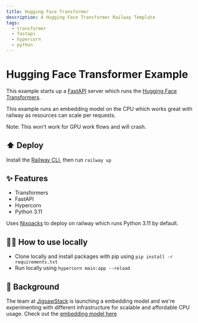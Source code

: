 ```yaml
---
title: Hugging Face Transformer
description: A Hugging Face Transformer Railway Template
tags:
  - transformer
  - fastapi
  - hypercorn
  - python
---
```


# Hugging Face Transformer Example

This example starts up a [FastAPI](https://fastapi.tiangolo.com/) server which runs the [Hugging Face Transformers](https://huggingface.co/docs/transformers/en/index).

This example runs an embedding model on the CPU which works great with railway as resources can scale per requests.

Note: This won't work for GPU work flows and will crash.

## ⬆️ Deploy

Install the [Railway CLI](https://docs.railway.com/guides/cli), then run `railway up`

## ✨ Features

- Transformers
- FastAPI
- Hypercorn
- Python 3.11

Uses [Nixpacks](https://nixpacks.com/docs/providers/python) to deploy on railway which runs Python 3.11 by default.

## 💁‍♀️ How to use locally

- Clone locally and install packages with pip using `pip install -r requirements.txt`
- Run locally using `hypercorn main:app --reload`

## 🧩 Background

The team at [JigsawStack](https://docs.railway.com/guides/cli) is launching a embedding model and we're experimenting with different infrastructure for scalable and affordable CPU usage. Check out the [embedding model here](https://jigsawstack.com/blog/introducing-multimodal-multilingual-embedding-model-for-images-audio-and-pdfs-in-alpha)